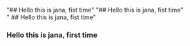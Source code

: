  "## Hello this is jana, fist time"
 "## Hello this is jana, fist time"  
  " ## Hello this is jana, fist time"  
  ### Hello this is jana, first time   
